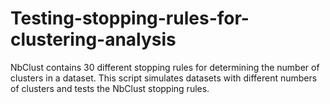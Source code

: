 # Testing-stopping-rules-for-clustering-analysis

NbClust contains 30 different stopping rules for determining the number of clusters in a dataset. This script simulates datasets with different numbers of clusters and tests the NbClust stopping rules.  

